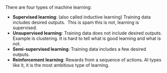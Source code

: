 There are four types of machine learning:

-   **Supervised learning**: (also called inductive learning) Training data includes desired outputs.  This is spam this is not, learning is supervised.
-   **Unsupervised learning**: Training data does not include desired outputs. Example is clustering. It is hard to tell what is good learning and what is not.
-   **Semi-supervised learning**: Training data includes a few desired outputs.
-   **Reinforcement learning**: Rewards from a sequence of actions. AI types like it, it is the most ambitious type of learning.